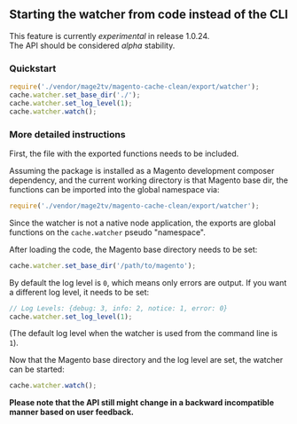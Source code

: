 ## Starting the watcher from code instead of the CLI

This feature is currently *experimental* in release 1.0.24.  
The API should be considered *alpha* stability.

### Quickstart

```js
require('./vendor/mage2tv/magento-cache-clean/export/watcher');
cache.watcher.set_base_dir('./');
cache.watcher.set_log_level(1);
cache.watcher.watch();
```

### More detailed instructions

First, the file with the exported functions needs to be included.

Assuming the package is installed as a Magento development composer dependency, and the current working directory is that Magento base dir, the functions can be imported into the global namespace via:

```js
require('./vendor/mage2tv/magento-cache-clean/export/watcher');
```

Since the watcher is not a native node application, the exports are global functions on the `cache.watcher` pseudo "namespace".

After loading the code, the Magento base directory needs to be set:

```js
cache.watcher.set_base_dir('/path/to/magento');
```

By default the log level is `0`, which means only errors are output.
If you want a different log level, it needs to be set:

```js
// Log Levels: {debug: 3, info: 2, notice: 1, error: 0}
cache.watcher.set_log_level(1);
```

(The default log level when the watcher is used from the command line is `1`).

Now that the Magento base directory and the log level are set, the watcher can be started:

```js
cache.watcher.watch();
```

**Please note that the API still might change in a backward incompatible manner based on user feedback.**
